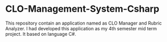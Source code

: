 # CLO-Management-System-Csharp
This repository contain  an  application named as CLO Manager and Rubric Analyzer. I had developed this application as my 4th semester mid term  project. It based on language C#.
